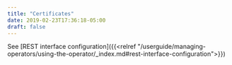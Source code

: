 ```yaml
---
title: "Certificates"
date: 2019-02-23T17:36:18-05:00
draft: false
---
```


See [REST interface configuration]({{<relref "/userguide/managing-operators/using-the-operator/_index.md#rest-interface-configuration">}})

